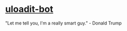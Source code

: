 # [uloadit-bot](https://tx.me/uloadit_bot "@Uloadit_bot")

"Let me tell you, I'm a really smart guy." -  Donald Trump
